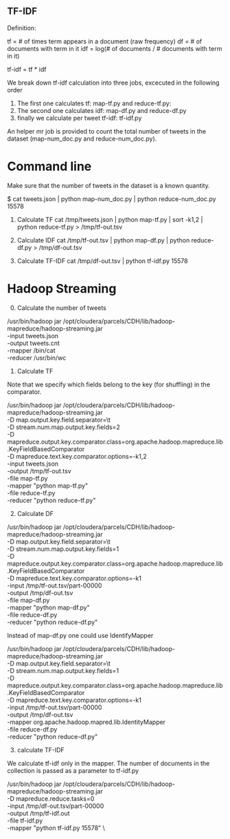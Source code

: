 TF-IDF
------

Definition:

tf = # of times term appears in a document (raw frequency)
df = # of documents with term  in it
idf = log(#  of documents / # documents with term in it)

tf-idf = tf * idf

We break down tf-idf calculation into three jobs, excecuted in the following order

1. The first one calculates tf: map-tf.py and reduce-tf.py:
2. The second one calculates idf: map-df.py and reduce-df.py
3. finally we calculate per tweet tf-idf: tf-idf.py

An helper mr job is provided to count the total number of tweets in the dataset (map-num_doc.py and reduce-num_doc.py).

Command line
============
Make sure that the number of tweets in the dataset is a known quantity.

$ cat tweets.json | python map-num_doc.py | python reduce-num_doc.py
15578

1. Calculate TF
cat /tmp/tweets.json  |  python map-tf.py  | sort -k1,2  | python reduce-tf.py > /tmp/tf-out.tsv

2. Calculate IDF
cat /tmp/tf-out.tsv  |  python map-df.py | python reduce-df.py > /tmp/df-out.tsv

3. Calculate TF-IDF
cat /tmp/df-out.tsv | python tf-idf.py 15578


Hadoop Streaming
================

0. Calculate the number of tweets

/usr/bin/hadoop jar /opt/cloudera/parcels/CDH/lib/hadoop-mapreduce/hadoop-streaming.jar \
    -input tweets.json \
    -output tweets.cnt \
    -mapper /bin/cat \
    -reducer /usr/bin/wc

1. Calculate TF

Note that we specify which fields belong to the key (for shuffling) in the comparator.

/usr/bin/hadoop  jar /opt/cloudera/parcels/CDH/lib/hadoop-mapreduce/hadoop-streaming.jar \
-D map.output.key.field.separator=\t \
-D stream.num.map.output.key.fields=2 \
-D mapreduce.output.key.comparator.class=org.apache.hadoop.mapreduce.lib.KeyFieldBasedComparator \
-D mapreduce.text.key.comparator.options=-k1,2 \
-input tweets.json \
-output /tmp/tf-out.tsv \
-file map-tf.py \
-mapper "python map-tf.py" \
-file reduce-tf.py \
-reducer "python reduce-tf.py"

2. Calculate DF

/usr/bin/hadoop  jar /opt/cloudera/parcels/CDH/lib/hadoop-mapreduce/hadoop-streaming.jar \
-D map.output.key.field.separator=\t \
-D stream.num.map.output.key.fields=1 \
-D mapreduce.output.key.comparator.class=org.apache.hadoop.mapreduce.lib.KeyFieldBasedComparator \
-D mapreduce.text.key.comparator.options=-k1 \
-input /tmp/tf-out.tsv/part-00000 \
-output /tmp/df-out.tsv \
-file map-df.py \
-mapper "python map-df.py" \
-file reduce-df.py \
-reducer "python reduce-df.py"

Instead of map-df.py one could use IdentifyMapper

/usr/bin/hadoop  jar /opt/cloudera/parcels/CDH/lib/hadoop-mapreduce/hadoop-streaming.jar \
-D map.output.key.field.separator=\t \
-D stream.num.map.output.key.fields=1 \
-D mapreduce.output.key.comparator.class=org.apache.hadoop.mapreduce.lib.KeyFieldBasedComparator \
-D mapreduce.text.key.comparator.options=-k1 \
-input /tmp/tf-out.tsv/part-00000 \
-output /tmp/df-out.tsv \
-mapper org.apache.hadoop.mapred.lib.IdentityMapper \
-file reduce-df.py \
-reducer "python reduce-df.py"


3. calculate TF-IDF

We calculate tf-idf only in the mapper. The number of documents in the collection
is passed as a parameter to tf-idf.py

/usr/bin/hadoop  jar /opt/cloudera/parcels/CDH/lib/hadoop-mapreduce/hadoop-streaming.jar \
-D mapreduce.reduce.tasks=0 \
-input /tmp/df-out.tsv/part-00000 \
-output /tmp/tf-idf.out \
-file tf-idf.py \
-mapper "python tf-idf.py 15578" \



